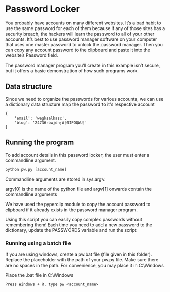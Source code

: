 # Password Locker

You probably have accounts on many different websites. It’s a bad habit to use the same password for each of them because if any of those sites has a security breach, the hackers will learn the password to all of your other accounts. It’s best to use password manager software on your computer that uses one master password to unlock the password manager. Then you can copy any account password to the clipboard and paste it into the website’s Password field.

The password manager program you’ll create in this example isn’t secure, but it offers a basic demonstration of how such programs work.

## Data structure
Since we need to organize the passwords for various accounts, we can use a dictionary data structure map the password to it's respective account
```
{
    'email': 'wegksalkasc',
    'blog': '24736rbwjdn;A[0IPOQWU]'
}
```
## Running the program
To add account details in this password locker, the user must enter a commandline argument.

```
python pw.py [account_name]
```
Commandline arguments are stored in sys.argv.

argv[0] is the name of the python file and argv[1] onwards contain the commandline arguments

We have used the pyperclip module to copy the account password to clipboard if it already exists in the password manager program.

Using this script you can easily copy complex passwords without remembering them! Each time you need to add a new password to the dictionary, update the PASSWORDS variable and run the script

### Running using a batch file
If you are using windows, create a pw.bat file (file given in this folder).
Replace the placeholder with the path of your pw.py file. Make sure there are no spaces in the path. For convenience, you may place it in C:\Windows

Place the .bat file in C:\Windows
```
Press Windows + R, type pw <account_name>
```